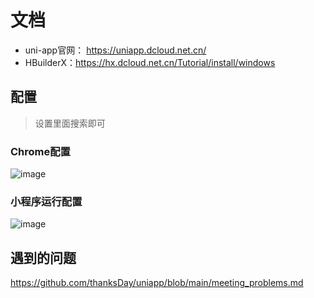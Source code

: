 # 文档

- uni-app官网： https://uniapp.dcloud.net.cn/
- HBuilderX：https://hx.dcloud.net.cn/Tutorial/install/windows

## 配置

> 设置里面搜索即可

### Chrome配置
![image](https://github.com/thanksDay/uniapp/assets/133717963/080a599c-f3bb-4ef4-bbc0-8b0e4e10db9f)


### 小程序运行配置
![image](https://github.com/thanksDay/uniapp/assets/133717963/ce2fab50-e547-4bb9-a808-b18603752d63)


## 遇到的问题
https://github.com/thanksDay/uniapp/blob/main/meeting_problems.md
